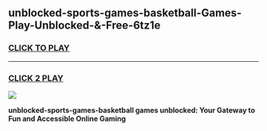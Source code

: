 
## unblocked-sports-games-basketball-Games-Play-Unblocked-&-Free-6tz1e
<h3>
<a href="https://premium76.site?title=unblocked-sports-games-basketball&ref=24A">CLICK TO PLAY</a></h3>
<hr>

<h3>
<a href="https://premium76.site?title=unblocked-sports-games-basketball&ref=24A">CLICK 2 PLAY</a>
  
</h3>

<a href="https://premium76.site?title=unblocked-sports-games-basketball&ref=24A"><img src="https://clearcache.store/games.png"></a>


**unblocked-sports-games-basketball games unblocked: Your Gateway to Fun and Accessible Online Gaming**
